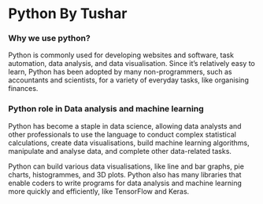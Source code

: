 <h1>Python By Tushar</h1>

<h3>Why we use python?</h3>
<p>Python is commonly used for developing websites and software, task automation, data analysis, and data visualisation. Since it’s relatively easy to learn, Python has been adopted by many non-programmers, such as accountants and scientists, for a variety of everyday tasks, like organising finances.</p>

<h3>Python role in Data analysis and machine learning</h3>
<p>Python has become a staple in data science, allowing data analysts and other professionals to use the language to conduct complex statistical calculations, create data visualisations, build machine learning algorithms, manipulate and analyse data, and complete other data-related tasks.</p>
<p>Python can build various data visualisations, like line and bar graphs, pie charts, histogrammes, and 3D plots. Python also has many libraries that enable coders to write programs for data analysis and machine learning more quickly and efficiently, like TensorFlow and Keras.</p>
